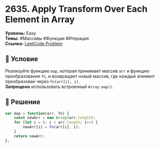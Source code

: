 # 2635. Apply Transform Over Each Element in Array

**Уровень:** Easy  
**Темы:** #Массивы #Функции #Итерация  
**Ссылка:** [LeetCode Problem](https://leetcode.com/problems/apply-transform-over-each-element-in-array/)

## 📜 Условие
Реализуйте функцию `map`, которая принимает массив `arr` и функцию преобразования `fn`, и возвращает новый массив, где каждый элемент преобразован через `fn(arr[i], i)`.  
**Запрещено** использовать встроенный `Array.map()`.

## 🎯 Решение
```javascript
var map = function(arr, fn) {
    const newArr = new Array(arr.length);
    for (let i = 0; i < arr.length; i++) {
        newArr[i] = fn(arr[i], i);
    }
    return newArr;
};
```